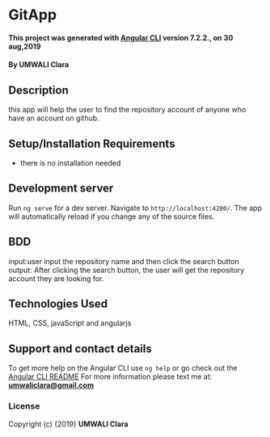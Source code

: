# GitApp

#### This project was generated with [Angular CLI](https://github.com/angular/angular-cli) version 7.2.2., on 30 aug,2019
#### By **UMWALI Clara**

## Description
this app will help the user to find the repository account of anyone who have an account on github.

## Setup/Installation Requirements
* there is no installation needed 

## Development server
Run `ng serve` for a dev server. Navigate to `http://localhost:4200/`. The app will automatically reload if you change any of the source files.

## BDD
  input:user input the repository name and then click the search button
  output: After clicking the search button, the user will get the repository account they are looking for.

## Technologies Used
 HTML, CSS, javaScript and angularjs

## Support and contact details
To get more help on the Angular CLI use `ng help` or go check out the [Angular CLI README](https://github.com/angular/angular-cli/blob/master/README.md)
For more information please text me at: **umwaliclara@gmail.com**

### License
Copyright (c) {2019} **UMWALI Clara**